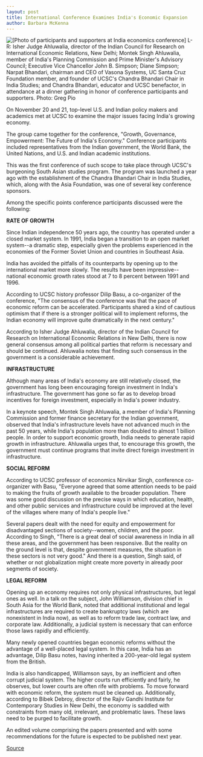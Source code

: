 ```yaml
---
layout: post
title: International Conference Examines India's Economic Expansion
author: Barbara McKenna
---
```


![\[Photo of participants and supporters at India economics conference\]][1] L-R: Isher Judge Ahluwalia, director of the Indian Council for Research on International Economic Relations, New Delhi; Montek Singh Ahluwalia, member of India's Planning Commission and Prime Minister's Advisory Council; Executive Vice Chancellor John B. Simpson; Diane Simpson; Narpat Bhandari, chairman and CEO of Vasona Systems, UC Santa Cruz Foundation member, and founder of UCSC's Chandra Bhandari Chair in India Studies; and Chandra Bhandari, educator and UCSC benefactor, in attendance at a dinner gathering in honor of conference participants and supporters. Photo: Greg Pio

On November 20 and 21, top-level U.S. and Indian policy makers and academics met at UCSC to examine the major issues facing India's growing economy.

The group came together for the conference, "Growth, Governance, Empowerment: The Future of India's Economy." Conference participants included representatives from the Indian government, the World Bank, the United Nations, and U.S. and Indian academic institutions.

This was the first conference of such scope to take place through UCSC's burgeoning South Asian studies program. The program was launched a year ago with the establishment of the Chandra Bhandari Chair in India Studies, which, along with the Asia Foundation, was one of several key conference sponsors.

Among the specific points conference participants discussed were the following:

**RATE OF GROWTH**

Since Indian independence 50 years ago, the country has operated under a closed market system. In 1991, India began a transition to an open market system--a dramatic step, especially given the problems experienced in the economies of the Former Soviet Union and countries in Southeast Asia.

India has avoided the pitfalls of its counterparts by opening up to the international market more slowly. The results have been impressive--national economic growth rates stood at 7 to 8 percent between 1991 and 1996.

According to UCSC history professor Dilip Basu, a co-organizer of the conference, "The consensus of the conference was that the pace of economic reform can be accelerated. Participants shared a kind of cautious optimism that if there is a stronger political will to implement reforms, the Indian economy will improve quite dramatically in the next century."

According to Isher Judge Ahluwalia, director of the Indian Council for Research on International Economic Relations in New Delhi, there is now general consensus among all political parties that reform is necessary and should be continued. Ahluwalia notes that finding such consensus in the government is a considerable achievement.

**INFRASTRUCTURE**

Although many areas of India's economy are still relatively closed, the government has long been encouraging foreign investment in India's infrastructure. The government has gone so far as to develop broad incentives for foreign investment, especially in India's power industry.

In a keynote speech, Montek Singh Ahluwalia, a member of India's Planning Commission and former finance secretary for the Indian government, observed that India's infrastructure levels have not advanced much in the past 50 years, while India's population more than doubled to almost 1 billion people. In order to support economic growth, India needs to generate rapid growth in infrastructure. Ahluwalia urges that, to encourage this growth, the government must continue programs that invite direct foreign investment in infrastructure.

**SOCIAL REFORM**

According to UCSC professor of economics Nirvikar Singh, conference co-organizer with Basu, "Everyone agreed that some attention needs to be paid to making the fruits of growth available to the broader population. There was some good discussion on the precise ways in which education, health, and other public services and infrastructure could be improved at the level of the villages where many of India's people live."

Several papers dealt with the need for equity and empowerment for disadvantaged sections of society--women, children, and the poor. According to Singh, "There is a great deal of social awareness in India in all these areas, and the government has been responsive. But the reality on the ground level is that, despite government measures, the situation in these sectors is not very good." And there is a question, Singh said, of whether or not globalization might create more poverty in already poor segments of society.

**LEGAL REFORM**

Opening up an economy requires not only physical infrastructures, but legal ones as well. In a talk on the subject, John Williamson, division chief in South Asia for the World Bank, noted that additional institutional and legal infrastructures are required to create bankruptcy laws (which are nonexistent in India now), as well as to reform trade law, contract law, and corporate law. Additionally, a judicial system is necessary that can enforce those laws rapidly and efficiently.

Many newly opened countries began economic reforms without the advantage of a well-placed legal system. In this case, India has an advantage, Dilip Basu notes, having inherited a 200-year-old legal system from the British.

India is also handicapped, Williamson says, by an inefficient and often corrupt judicial system. The higher courts run efficiently and fairly, he observes, but lower courts are often rife with problems. To move forward with economic reform, the system must be cleaned up. Additionally, according to Bibek Debroy, director of the Rajiv Gandhi Institute for Contemporary Studies in New Delhi, the economy is saddled with constraints from many old, irrelevant, and problematic laws. These laws need to be purged to facilitate growth.

An edited volume comprising the papers presented and with some recommendations for the future is expected to be published next year.

[1]: http://www1.ucsc.edu/oncampus/currents/98-99/art/econ_group.320.jpg

[Source](http://www1.ucsc.edu/oncampus/currents/98-99/12-07/econ.htm "Permalink to Conference on India's economic expansion; 12-07-98")

